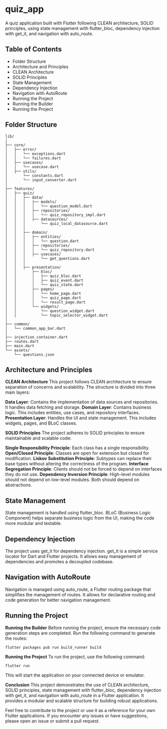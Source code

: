 # quiz_app

A quiz application built with Flutter following CLEAN architecture, SOLID principles, using state management with flutter_bloc, dependency injection with get_it, and navigation with auto_route.

## Table of Contents
- Folder Structure
- Architecture and Principles
- CLEAN Architecture
- SOLID Principles
- State Management
- Dependency Injection
- Navigation with AutoRoute
- Running the Project
- Running the Builder
- Running the Project

## Folder Structure
    lib/
    │
    ├── core/
    │   ├── error/
    │   │   └── exceptions.dart
    │   │   └── failures.dart
    │   ├── usecases/
    │   │   └── usecase.dart
    │   ├── utils/
    │       └── constants.dart
    │       └── input_converter.dart
    │
    ├── features/
    │   ├── quiz/
    │   │   ├── data/
    │   │   │   ├── models/
    │   │   │   │   └── question_model.dart
    │   │   │   ├── repositories/
    │   │   │   │   └── quiz_repository_impl.dart
    │   │   │   ├── datasources/
    │   │   │       └── quiz_local_datasource.dart
    │   │   │
    │   │   ├── domain/
    │   │   │   ├── entities/
    │   │   │   │   └── question.dart
    │   │   │   ├── repositories/
    │   │   │   │   └── quiz_repository.dart
    │   │   │   ├── usecases/
    │   │   │       └── get_questions.dart
    │   │   │
    │   │   ├── presentation/
    │   │       ├── bloc/
    │   │       │   ├── quiz_bloc.dart
    │   │       │   ├── quiz_event.dart
    │   │       │   └── quiz_state.dart
    │   │       ├── pages/
    │   │       │   └── home_page.dart
    │   │       │   └── quiz_page.dart
    │   │       │   └── result_page.dart
    │   │       └── widgets/
    │   │           └── question_widget.dart
    │   │           └── topic_selector_widget.dart
    │
    ├── common/
    │   └── common_app_bar.dart
    │
    ├── injection_container.dart
    ├── routes.dart
    ├── main.dart
    └── assets/
        └── questions.json

## Architecture and Principles
**CLEAN Architecture**
This project follows CLEAN architecture to ensure separation of concerns and scalability. The structure is divided into three main layers:

**Data Layer**: Contains the implementation of data sources and repositories. It handles data fetching and storage.
**Domain Layer**: Contains business logic. This includes entities, use cases, and repository interfaces.
**Presentation Layer**: Handles the UI and state management. This includes widgets, pages, and BLoC classes.

**SOLID Principles**
The project adheres to SOLID principles to ensure maintainable and scalable code:

**Single Responsibility Principle**: Each class has a single responsibility.
**Open/Closed Principle**: Classes are open for extension but closed for modification.
**Liskov Substitution Principle**: Subtypes can replace their base types without altering the correctness of the program.
**Interface Segregation Principle**: Clients should not be forced to depend on interfaces they do not use.
**Dependency Inversion Principle**: High-level modules should not depend on low-level modules. Both should depend on abstractions.

## State Management
State management is handled using flutter_bloc. BLoC (Business Logic Component) helps separate business logic from the UI, making the code more modular and testable.

## Dependency Injection
The project uses get_it for dependency injection. get_it is a simple service locator for Dart and Flutter projects. It allows easy management of dependencies and promotes a decoupled codebase.

## Navigation with AutoRoute
Navigation is managed using auto_route, a Flutter routing package that simplifies the management of routes. It allows for declarative routing and code generation for better navigation management.

## Running the Project
**Running the Builder**
Before running the project, ensure the necessary code generation steps are completed. Run the following command to generate the routes:

    flutter packages pub run build_runner build

**Running the Project**
To run the project, use the following command:

    flutter run

This will start the application on your connected device or emulator.


**Conclusion**
This project demonstrates the use of CLEAN architecture, SOLID principles, state management with flutter_bloc, dependency injection with get_it, and navigation with auto_route in a Flutter application. It provides a modular and scalable structure for building robust applications.

Feel free to contribute to the project or use it as a reference for your own Flutter applications. If you encounter any issues or have suggestions, please open an issue or submit a pull request.
